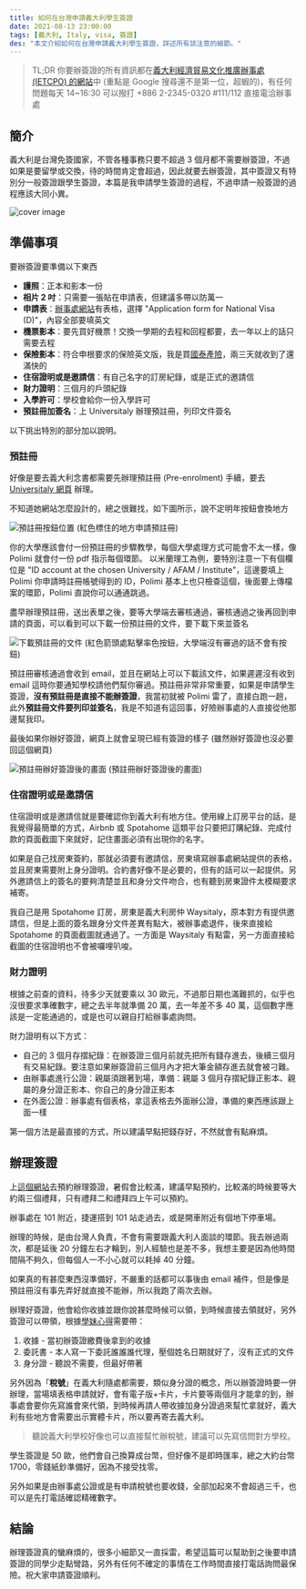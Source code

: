 ```yaml
---
title: 如何在台灣申請義大利學生簽證
date: 2021-08-13 23:00:00
tags: [義大利, Italy, visa, 簽證]
des: "本文介紹如何在台灣申請義大利學生簽證，詳述所有該注意的細節。"
---
```


> TL;DR 你要辦簽證的所有資訊都在[義大利經濟貿易文化推廣辦事處 (IETCPO) 的網站](https://taipei.esteri.it/taipei/zh/informazioni-e-servizi/servizi-consolari-taipei/visti/visti.html)中 (重點是 Google 搜尋還不是第一位，超蝦的)，有任何問題每天 14~16:30 可以撥打 +886 2-2345-0320 #111/112 直接電洽辦事處

<!-- more -->

## 簡介

義大利是台灣免簽國家，不管各種事務只要不超過 3 個月都不需要辦簽證，不過如果是要留學或交換，待的時間肯定會超過，因此就要去辦簽證，其中簽證又有特別分一般簽證跟學生簽證，本篇是我申請學生簽證的過程，不過申請一般簽證的過程應該大同小異。

![cover image](https://user-images.githubusercontent.com/18013815/129382303-b01efb7d-ed96-48f2-a6c1-c46f5ae2fa4d.png)

## 準備事項

要辦簽證要準備以下東西

- **護照**：正本和影本一份
- **相片 2 吋**：只需要一張貼在申請表，但建議多帶以防萬一
- **申請表**：[辦事處網站](https://taipei.esteri.it/taipei/en/informazioni-e-servizi/servizi-consolari-taipei/visti/forms-and-templates.html)有表格，選擇 "Application form for National Visa (D)"，內容全部要填英文
- **機票影本**：要先買好機票！交換一學期的去程和回程都要，去一年以上的話只需要去程
- **保險影本**：符合申根要求的保險英文版，我是買[國泰產險](https://www.cathay-ins.com.tw/cathayins/personal/others/trip/)，兩三天就收到了還滿快的
- **住宿證明或是邀請信**：有自己名字的訂房紀錄，或是正式的邀請信
- **財力證明**：三個月的戶頭紀錄
- **入學許可**：學校會給你一份入學許可
- **預註冊加簽名**：上 Universitaly 辦理預註冊，列印文件簽名

以下挑出特別的部分加以說明。

### 預註冊

好像是要去義大利念書都需要先辦理預註冊 (Pre-enrolment) 手續，要去 [Universitaly 網頁](https://www.universitaly.it/index.php/) 辦理。

不知道她網站怎麼設計的，總之很難找，如下圖所示，說不定明年按鈕會換地方

![預註冊按鈕位置](https://user-images.githubusercontent.com/18013815/129353407-0925eaa2-ab15-46c6-9508-7db6c650e7ca.png)
(紅色標住的地方申請預註冊)

你的大學應該會付一份預註冊的步驟教學，每個大學處理方式可能會不太一樣，像 Polimi 就會付一份 pdf 指示每個環節。
以米蘭理工為例，要特別注意一下有個欄位是 "ID account at the chosen University / AFAM / Institute"，這邊要填上 Polimi 你申請時註冊帳號得到的 ID，Polimi 基本上也只檢查這個，後面要上傳檔案的環節，Polimi 直說你可以通通跳過。

盡早辦理預註冊，送出表單之後，要等大學端去審核通過，審核通過之後再回到申請的頁面，可以看到可以下載一份預註冊的文件，要下載下來並簽名

![下載預註冊的文件](https://user-images.githubusercontent.com/18013815/129354522-24e76383-fb39-4413-8a80-53fcfcf5ce06.png)
(紅色箭頭處點擊率色按鈕，大學端沒有審過的話不會有按鈕)

預註冊審核通過會收到 email，並且在網站上可以下載該文件，如果遲遲沒有收到 email 這時你要通知學校請他們幫你審過。預註冊非常非常重要，如果是申請學生簽證，**沒有預註冊是直接不能辦簽證**，我當初就被 Polimi 雷了，直接白跑一趟，此外**預註冊文件要列印並簽名**，我是不知道有這回事，好險辦事處的人直接從他那邊幫我印。

最後如果你辦好簽證，網頁上就會呈現已經有簽證的樣子 (雖然辦好簽證也沒必要回這個網頁)

![預註冊辦好簽證後的畫面](https://user-images.githubusercontent.com/18013815/129355906-1159d491-35be-4f7f-abd8-2e16d854b420.png)
(預註冊辦好簽證後的畫面)

### 住宿證明或是邀請信

住宿證明或是邀請信就是要確認你到義大利有地方住。使用線上訂房平台的話，是我覺得最簡單的方式，Airbnb 或 Spotahome 這類平台只要把訂購紀錄、完成付款的頁面截圖下來就好，記住畫面必須有出現你的名字。

如果是自己找房東簽約，那就必須要有邀請信，房東填寫辦事處網站提供的表格，並且房東需要附上身分證明。合約書好像不是必要的，但有的話可以一起提供。另外邀請信上的簽名的要夠清楚並且和身分文件吻合，也有聽到房東證件太模糊要求補寄。

我自己是用 Spotahome 訂房，房東是義大利房仲 Waysitaly，原本對方有提供邀請信，但是上面的簽名跟身分文件差異有點大，被辦事處退件，後來直接給 Spotahome 的頁面截圖就通過了。一方面是 Waysitaly 有點雷，另一方面直接給截圖的住宿證明也不會被囉哩叭唆。

### 財力證明

根據之前查的資料，待多少天就要乘以 30 歐元，不過那日期也滿難抓的，似乎也沒很要求準確數字，總之去半年就準備 20 萬，去一年差不多 40 萬，這個數字應該是一定能通過的，或是也可以親自打給辦事處詢問。

財力證明有以下方式：

- 自己的 3 個月存摺紀錄：在辦簽證三個月前就先把所有錢存進去，後續三個月有交易紀錄。要注意如果辦簽證前三個月內才把大筆金額存進去就會被刁難。
- 由辦事處進行公證：親屬須跟著到場，準備：親屬 3 個月存摺紀錄正影本、親屬的身分證正影本、你自己的身分證正影本
- 在外面公證：辦事處有個表格，拿這表格去外面辦公證，準備的東西應該跟上面一樣

第一個方法是最直接的方式，所以建議早點把錢存好，不然就會有點麻煩。

## 辦理簽證

上[這個網站](https://prenotaonline.esteri.it/login.aspx?cidsede=100016&returnUrl=%2f%2f)去預約辦理簽證，暑假會比較滿，建議早點預約，比較滿的時候要等大約兩三個禮拜，只有禮拜二和禮拜四上午可以預約。

辦事處在 101 附近，捷運搭到 101 站走過去，或是開車附近有個地下停車場。

辦理的時候，是由台灣人負責，不會有需要跟義大利人面談的環節。我去辦過兩次，都是延後 20 分鐘左右才輪到，別人經驗也是差不多，我想主要是因為他時間間隔不夠久，但每個人一不小心就可以耗掉 40 分鐘。

如果真的有甚麼東西沒準備好，不嚴重的話都可以事後由 email 補件，但是像是預註冊沒有事先弄好就直接不能辦，所以我跑了兩次去辦。

辦理好簽證，他會給你收據並跟你說甚麼時候可以領，到時候直接去領就好，另外簽證可以帶領，根據[學妹心得](https://medium.com/@Veliya/e3bd731ba3e3#57a3)需要帶：

1. 收據 - 當初辦簽證繳費後拿到的收據
2. 委託書 - 本人寫一下委託誰誰誰代理，壓個姓名日期就好了，沒有正式的文件
3. 身分證 - 聽說不需要，但最好帶著


另外因為「**稅號**」在義大利隨處都需要，類似身分證的概念，所以辦簽證時要一併辦理，當場填表格申請就好，會有電子版+卡片，卡片要等兩個月才能拿的到，辦事處會要你先寫誰會來代領，到時候再請人帶收據加身分證過來幫忙拿就好，義大利有些地方會需要出示實體卡片，所以要再寄去義大利。

> 聽說義大利學校好像也可以直接幫忙辦稅號，建議可以先寫信問對方學校。

學生簽證是 50 歐，他們會自己換算成台幣，但好像不是即時匯率，總之大約台幣 1700，零錢紙鈔準備好，因為不接受找零。

另外如果是由辦事處公證或是有申請稅號也要收錢，全部加起來不會超過三千，也可以是先打電話確認精確數字。

## 結論

辦理簽證真的蠻麻煩的，很多小細節又一直採雷，希望這篇可以幫助到之後要申請簽證的同學少走點彎路，另外有任何不確定的事情在工作時間直接打電話詢問最保險。祝大家申請簽證順利。

